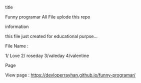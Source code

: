title

Funny programar All File uplode this repo

information

this file just created for educational purpse...

File Name :


1/ Love
2/ roseday
3/valeday
4/valentine

Page

View page : https://devloperrayhan.github.io/funny-programar/
